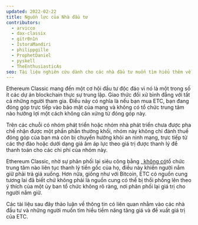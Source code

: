 ```yaml
---
updated: 2022-02-22
title: Nguồn lực của Nhà đầu tư
contributors:
  - arvicco
  - dax-classix
  - gitr0n1n
  - IstoraMandiri
  - philippgille
  - ProphetDaniel
  - pyskell
  - TheEnthusiasticAs
seo: Tài liệu nghiên cứu dành cho các nhà đầu tư muốn tìm hiểu thêm về đề xuất giá trị dài hạn của Ethereum Classic.
---
```


Ethereum Classic mang đến một cơ hội đầu tư độc đáo vì nó là một trong số ít các dự án blockchain thực sự trung lập. Giao thức đối xử bình đẳng với tất cả những người tham gia. Điều này có nghĩa là nếu bạn mua ETC, bạn đang đóng góp trực tiếp vào bảo mật của mạng và không có tổ chức trung tâm nào hưởng lợi một cách không cân xứng từ đóng góp này.

Trên các chuỗi có nhóm phát triển hoặc nhóm nhà phát triển chưa được pha chế nhận được một phần phần thưởng khối, nhóm này không chỉ đánh thuế đóng góp của bạn mà còn bị chuyển hướng khỏi an ninh mạng, trực tiếp từ các thợ đào hoặc dưới dạng giá âm áp lực theo giá trị được thanh lý để thanh toán cho các chi phí của nhóm này.

Ethereum Classic, nhờ sự phân phối lại siêu công bằng [, không có](/why-classic/genesis#free-money-and-the-ultrafair-redistribution)tổ chức trung tâm nào liên tục thanh lý tiền gốc của họ, điều này khiến người nắm giữ phải trả giá xuống. Hơn nữa, giống như với Bitcoin, ETC có nguồn cung tương lai đã biết chứ không phải là nguồn cung có thể bị thổi phồng lên theo ý thích của một ủy ban tổ chức không rõ ràng, nơi phân phối lại giá trị cho người nắm giữ.

Các tài liệu sau đây thảo luận về thông tin có liên quan nhằm vào các nhà đầu tư và những người muốn tìm hiểu tiềm năng tăng giá và đề xuất giá trị của ETC.
